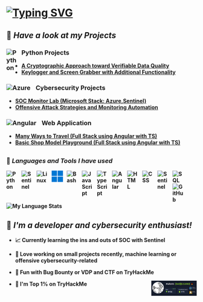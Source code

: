 #  [![Typing SVG](https://readme-typing-svg.demolab.com?font=Sour+Gummy&weight=800&size=25&pause=1000&color=37800B&background=100C2400&width=535&lines=%F0%9F%8C%B1Welcome+to+my+Github%2C+I'm+Malte!%F0%9F%8C%B1)](https://git.io/typing-svg)

## :notebook_with_decorative_cover: *Have a look at my Projects*
### <img align="left" alt="Python" width="30px" style="padding-right:10px;" src="https://cdn.jsdelivr.net/gh/devicons/devicon/icons/python/python-original.svg"/> <b>Python Projects
  - [A Cryptographic Approach toward Verifiable Data Quality](https://github.com/Malte-Kn/Cryptographic-Data-Quality)
  - [Keylogger and Screen Grabber with Additional Functionality](https://github.com/Malte-Kn/KeyLogger_Screengrabber)
###  <img  alt="Azure" width="20px" style="padding-right:10px;" src="https://cdn.jsdelivr.net/gh/devicons/devicon/icons/azure/azure-original.svg"/> <b>Cybersecurity Projects
  - [SOC Monitor Lab (Microsoft Stack: Azure,Sentinel)](https://github.com/Malte-Kn/SOC-Monitoring)
  - [Offensive Attack Strategies and Monitoring Automation](https://github.com/Malte-Kn/Methodology)
### <img  alt="Angular" width="20px" style="padding-right:10px;" src="https://cdn.jsdelivr.net/gh/devicons/devicon/icons/angularjs/angularjs-plain.svg"/> <b>Web Application 
  - [Many Ways to Travel (Full Stack using Angular with TS)](https://github.com/Malte-Kn/coyote48)
  - [Basic Shop Model Playground (Full Stack using Angular with TS)](https://github.com/Malte-Kn/basic-shop-model)
##
### 🧰 *Languages and Tools I have used*
<img align="left" alt="Python" width="30px" style="padding-right:10px;" src="https://cdn.jsdelivr.net/gh/devicons/devicon/icons/python/python-original.svg"/>
<img align="left" alt="Sentinel" width="30px" style="padding-right:10px;" src="https://www.svgrepo.com/show/454430/burpsuite-security-software.svg" />
<img align="left" alt="Linux" width="30px" style="padding-right:10px;" src="https://cdn.jsdelivr.net/gh/devicons/devicon/icons/linux/linux-original.svg" />
<img align="left" alt="Windows" width="30px" style="padding-right:10px;" src="https://github.com/devicons/devicon/blob/v2.16.0/icons/windows11/windows11-original.svg" />
<img align="left" alt="Bash" width="30px" style="padding-right:10px;" src="https://cdn.jsdelivr.net/gh/devicons/devicon/icons/bash/bash-original.svg" />
<img align="left" alt="JavaScript" width="30px" style="padding-right:10px;" src="https://cdn.jsdelivr.net/gh/devicons/devicon/icons/javascript/javascript-plain.svg" />
<img align="left" alt="TypeScript" width="30px" style="padding-right:10px;" src="https://cdn.jsdelivr.net/gh/devicons/devicon/icons/typescript/typescript-plain.svg" />
<img  align="left" alt="Angular" width="30px" style="padding-right:10px;" src="https://cdn.jsdelivr.net/gh/devicons/devicon/icons/angularjs/angularjs-plain.svg"/>
<img align="left" alt="HTML" width="30px" style="padding-right:10px;" src="https://cdn.jsdelivr.net/gh/devicons/devicon/icons/html5/html5-plain.svg" />
<img align="left" alt="CSS" width="30px" style="padding-right:10px;" src="https://cdn.jsdelivr.net/gh/devicons/devicon/icons/css3/css3-plain.svg" />
<img align="left" alt="Sentinel" width="30px" style="padding-right:10px;" src="https://cdn.jsdelivr.net/gh/devicons/devicon/icons/azure/azure-original.svg" />
<img align="left" alt="SQL" width="30px" style="padding-right:10px;" src="https://cdn.jsdelivr.net/gh/devicons/devicon/icons/azuresqldatabase/azuresqldatabase-original.svg" />
<img align="left" alt="GitHub" width="30px" style="padding-right:10px;" src="https://cdn.jsdelivr.net/gh/devicons/devicon/icons/github/github-original.svg" /></br>

### 

![My Language Stats](https://github-readme-stats.vercel.app/api/top-langs/?username=Malte-Kn&show_icons=true&theme=synthwave&card_width=750&exclude_repo=basic-shop-model)
##

## :book: *I'm a developer and cybersecurity enthusiast!*

- :chart_with_upwards_trend: Currently learning the ins and outs of SOC with Sentinel
  
- :hammer: Love working on small projects recently, machine learning or offensive cybersecurity-related
  
- :tada: Fun with Bug Bounty or VDP and CTF on TryHackMe
  
- :muscle: I'm Top 1% on TryHackMe <img width="25%" align="right" src="https://github.com/Malte-Kn/Malte-Kn/blob/main/assets/tryhackmebadge.png?raw=true">
<!-- 
**Malte-Kn/Malte-Kn** is a ✨ _special_ ✨ repository because its `README.md` (this file) appears on your GitHub profile.

Here are some ideas to get you started:

- 🔭 I’m currently working on ...
- 🌱 I’m currently learning ...
- 👯 I’m looking to collaborate on ...
- 🤔 I’m looking for help with ...
- 💬 Ask me about ...
- 📫 How to reach me: ...
- 😄 Pronouns: ...
- ⚡ Fun fact: ...
-->
